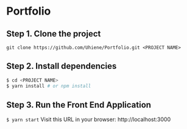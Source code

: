 
#   Portfolio


## Step 1. Clone the project
`git clone https://github.com/Uhiene/Portfolio.git <PROJECT NAME>`

## Step 2. Install dependencies
```sh
$ cd <PROJECT NAME>
$ yarn install # or npm install
```

## Step 3. Run the Front End Application
`$ yarn start`
Visit this URL in your browser: http://localhost:3000

